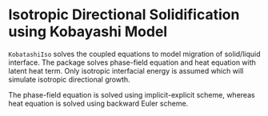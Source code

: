 # Isotropic Directional Solidification using Kobayashi Model

`KobatashiIso` solves the coupled equations to model migration of solid/liquid interface. 
The package solves phase-field equation and heat equation with latent heat term. Only isotropic 
interfacial energy is assumed which will simulate isotropic directional growth.

The phase-field equation is solved using implicit-explicit scheme, whereas heat equation is solved 
using backward Euler scheme.



